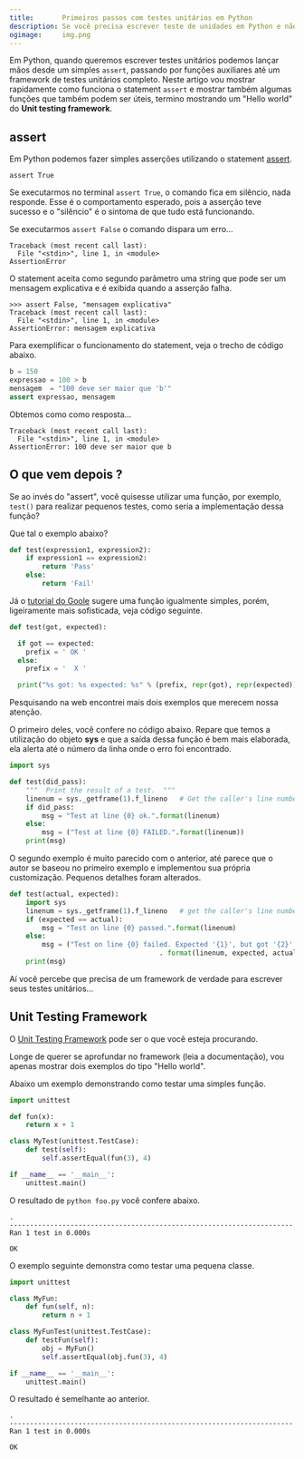 ```yaml
---
title:       Primeiros passos com testes unitários em Python
description: Se você precisa escrever teste de unidades em Python e não sabe por onde começar, este artigo é para você!
ogimage:     img.png
---
```


Em Python, quando queremos escrever testes unitários podemos lançar mãos desde um simples `assert`, passando por funções
auxiliares até um framework de testes unitários completo. Neste artigo vou mostrar rapidamente como funciona o statement
`assert` e mostrar também algumas funções que também podem ser úteis, termino mostrando um "Hello world" do 
__Unit testing framework__.

assert
---

Em Python podemos fazer simples asserções utilizando o statement 
[assert](https://docs.python.org/2/reference/simple_stmts.html#the-assert-statement "link-externo").

    assert True

Se executarmos no terminal `assert True`, o comando fica em silêncio, nada responde. Esse é o comportamento esperado, 
pois a asserção teve sucesso e o "silêncio" é o sintoma de que tudo está funcionando.

Se executarmos `assert False` o comando dispara um erro...

    Traceback (most recent call last):
      File "<stdin>", line 1, in <module>
    AssertionError

O statement aceita como segundo parâmetro uma string que pode ser um mensagem explicativa e é exibida quando a asserção 
falha.

    >>> assert False, "mensagem explicativa"
    Traceback (most recent call last):
      File "<stdin>", line 1, in <module>
    AssertionError: mensagem explicativa

Para exemplificar o funcionamento do statement, veja o trecho de código abaixo.

```python
b = 150
expressao = 100 > b
mensagem  = "100 deve ser maior que 'b'"
assert expressao, mensagem
```

Obtemos como como resposta...

    Traceback (most recent call last):
      File "<stdin>", line 1, in <module>
    AssertionError: 100 deve ser maior que b




O que vem depois ?
---

Se ao invés do "assert", você quisesse utilizar uma função, por exemplo, `test()` para realizar pequenos testes, como
seria a implementação dessa função?

Que tal o exemplo abaixo?

```python
def test(expression1, expression2):
    if expression1 == expression2:
        return 'Pass'
    else:
        return 'Fail'
```

Já o [tutorial do Goole](http://code.google.com/edu/languages/google-python-class/ "link-externo") sugere uma função 
igualmente simples, porém, ligeiramente mais sofisticada, veja código seguinte.

```python
def test(got, expected):

  if got == expected:
    prefix = ' OK '
  else:
    prefix = '  X '

  print("%s got: %s expected: %s" % (prefix, repr(got), repr(expected)))
```

Pesquisando na web encontrei mais dois exemplos que merecem nossa atenção.

O primeiro deles, você confere no código abaixo. Repare que temos a utilização do objeto __sys__ e que a saída dessa 
função é bem mais elaborada, ela alerta até o número da linha onde o erro foi encontrado.

```python
import sys

def test(did_pass):
    """  Print the result of a test.  """
    linenum = sys._getframe(1).f_lineno   # Get the caller's line number.
    if did_pass:
        msg = "Test at line {0} ok.".format(linenum)
    else:
        msg = ("Test at line {0} FAILED.".format(linenum))
    print(msg)
```

O segundo exemplo é muito parecido com o anterior, até parece que o autor se baseou no primeiro exemplo e implementou
sua própria customização.  Pequenos detalhes foram alterados.


```python
def test(actual, expected):
    import sys
    linenum = sys._getframe(1).f_lineno   # get the caller's line number.
    if (expected == actual):
        msg = "Test on line {0} passed.".format(linenum)
    else:
        msg = ("Test on line {0} failed. Expected '{1}', but got '{2}'."
                                     . format(linenum, expected, actual))
    print(msg)
```

Aí você percebe que precisa de um framework de verdade para escrever seus testes unitários...



Unit Testing Framework
---

O [Unit Testing Framework](https://docs.python.org/3.4/library/unittest.html "link-externo") pode ser o que você esteja
procurando.

Longe de querer se aprofundar no framework (leia a documentação), vou apenas mostrar dois exemplos do tipo "Hello world".

Abaixo um exemplo demonstrando como testar uma simples função.

```python
import unittest

def fun(x):
    return x + 1

class MyTest(unittest.TestCase):
    def test(self):
        self.assertEqual(fun(3), 4)

if __name__ == '__main__':
    unittest.main()
```

O resultado de `python foo.py` você confere abaixo.
    
    .
    ----------------------------------------------------------------------
    Ran 1 test in 0.000s

    OK

O exemplo seguinte demonstra como testar uma pequena classe.

```python
import unittest

class MyFun:
    def fun(self, n):
        return n + 1

class MyFunTest(unittest.TestCase):
    def testFun(self):
        obj = MyFun()
        self.assertEqual(obj.fun(3), 4)

if __name__ == '__main__':
    unittest.main()
```

O resultado é semelhante ao anterior.
    
    .
    ----------------------------------------------------------------------
    Ran 1 test in 0.000s

    OK

